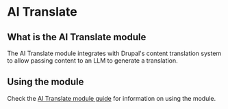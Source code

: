 # AI Translate
## What is the AI Translate module
The AI Translate module integrates with Drupal's content translation system to
allow passing content to an LLM to generate a translation.

## Using the module
Check the [AI Translate module guide](https://project.pages.drupalcode.org/ai/modules/ai_translate/index.md) for
information on using the module.